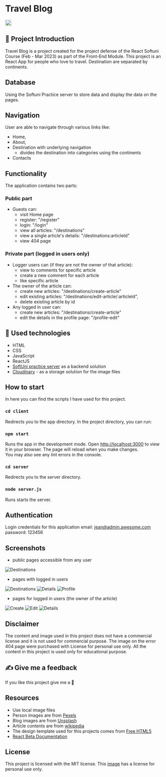 # Travel Blog

<img src="https://img.shields.io/github/stars/StasiS-web/Travel-Blog?color=C7D7EF&label=Stars&logo=GitHub&style=plastic" alt="repo stars" width=auto height="20"/>

## :art: Project Introduction
Travel Blog is a project created for the project defense of the React Softuni Course (Feb - Mar 2023) as part of the Front-End Module.
This project is an React App for people who love to travel. Destination are separated by continents. 

## Database
Using the Softuni Practice server to store data and display the data on the pages.

## Navigation
User are able to navigate through various links like:
* Home, 
* About, 
* Destination with underlying navigation
    * divides the destination into categories using the continents
* Contacts

## Functionality
The application contains two parts:
### Public part
* Guests can:
    - visit Home page
    - register: "/register"
    - login: "/login"
    - view all articles: "/destinations"
    - view a single article's details: "/destinations:articleId"
    - view 404 page
### Private part (logged in users only)
* Logger users can  (if they are not the owner of that article):
    - view to comments for specific article
    - create a new comment for each article
    - like specific article
* The owner of the article can:
    - create new articles: "/destinations/create-article"
    - edit existing articles: "/destinations/edit-article/:articleId",
    - delete existing article by id
* Any logged in user can:
    - create new articles: "/destinations/create-article"
    - edit the details in the profile page: "/profile-edit"

## :hammer: Used technologies
* HTML
* CSS
* JavaScript 
* ReactJS
* [SoftUni practice server](https://github.com/softuni-practice-server/softuni-practice-server) as a backend solution
* [Cloudinary](https://console.cloudinary.com/) - as a storage solution for the image files

## How to start
In here you can find the scripts I have used for this project.

### `cd client`
Redirects you to the app directory.
In the project directory, you can run:
### `npm start`
Runs the app in the development mode.
Open [http://localhost:3000](http://localhost:3000) to view it in your browser.
The page will reload when you make changes.\
You may also see any lint errors in the console.

### `cd server` 
Redirects you to the server directory.

###  `node server.js`
Runs starts the server.

## Authentication
Login credentials for this application
email: jean@admin.awesome.com
password: 123456

## Screenshots
* public pages accessible from any user
<img src="https://res.cloudinary.com/dnvg6uuxl/image/upload/v1680370197/travel-blog/screenshots/destinations_jwd9sd.png" alt="Destinations" />

* pages with logged in users
<img src="https://res.cloudinary.com/dnvg6uuxl/image/upload/v1680370193/travel-blog/screenshots/destination_loggedInUser_mfvq2o.png" alt="Destinations" />
<img src="https://res.cloudinary.com/dnvg6uuxl/image/upload/v1681282036/travel-blog/screenshots/loggedin-user_b538ok.png" alt="Details" />
<img src="https://res.cloudinary.com/dnvg6uuxl/image/upload/v1680369259/travel-blog/screenshots/profile_chmdkh.png" alt="Profile" />

* pages for logged in users (the owner of the article)
<img src="https://res.cloudinary.com/dnvg6uuxl/image/upload/v1680370189/travel-blog/screenshots/create_frjkif.png" alt="Create" />
<img src="https://res.cloudinary.com/dnvg6uuxl/image/upload/v1680370187/travel-blog/screenshots/edit_pfe9k8.png" alt="Edit" />
<img src="https://res.cloudinary.com/dnvg6uuxl/image/upload/v1681282038/travel-blog/screenshots/loggedin-user-owner_owwaxs.png" alt="Details" />

## Disclaimer
The content and image used in this project does not have a commercial license and it is not used for commercial purpose. The image on the error 404 page were purchased with License for personal use only. All the content in this project is used only for educational purpose.

## ✍️ Give me a feedback
If you like this project give me a 🌟

## Resources
* Use local image files
* Person images are from [Pexels](https://www.pexels.com/)
* Blog images are from [Unsplash](https://unsplash.com/)
* Article contents are from [wikipedia](https://en.wikipedia.org/wiki/Main_Page)
* The design template used for this projects comes from [Free HTML5](http://freehtml5.co/)
* [React Beta Documentation](https://beta.reactjs.org/)

## License
This project is licensed with the MIT license. This [image](https://res.cloudinary.com/dnvg6uuxl/image/upload/v1678298265/travel-blog/error_404_wnxcl7_gzg5il.jpg) has a license for personal use only.
